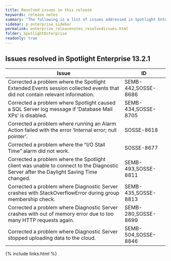 ```yaml
---
title: Resolved issues in this release
keywords: release notes
summary: "The following is a list of issues addressed in Spotlight Enterprise 13.2.1"
sidebar: p_enterprise_sidebar
permalink: enterprise_releasenotes_resolvedissues.html
folder: SpotlightEnterprise
readonly: true
---
```




## Issues resolved in Spotlight Enterprise 13.2.1

Issue | ID
------|---
Corrected a problem where the Spotlight Extended Events session collected events that did not contain relevant information. | SEMB-442,SOSSE-8686
Corrected a problem where Spotlight caused a SQL Server log message if ‘Database Mail XPs’ is disabled. | SEMB-434,SOSSE-8705
Corrected a problem where running an Alarm Action failed with the error ‘Internal error; null pointer’. | SOSSE-8618
Corrected a problem where the “I/O Stall Time” alarm did not work. | SOSSE-8677
Corrected a problem where the Spotlight client was unable to connect to the Diagnostic Server after the Daylight Saving Time changed. | SEMB-493,SOSSE-8811
Corrected a problem where Diagnostic Server crashes with StackOverflowError during group membership check. | SEMB-435,SOSSE-8813
Corrected a problem where Diagnostic Server crashes with out of memory error due to too many HTTP requests again. | SEMB-280,SOSSE-8699
Corrected a problem where Diagnostic Server stopped uploading data to the cloud. | SEMB-504,SOSSE-8846


{% include links.html %}
